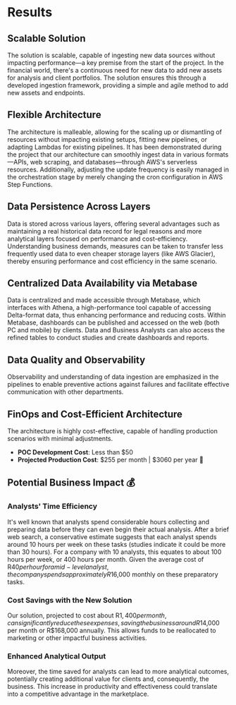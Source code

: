 # Results

## Scalable Solution

The solution is scalable, capable of ingesting new data sources without impacting performance—a key premise from the start of the project. In the financial world, there's a continuous need for new data to add new assets for analysis and client portfolios. The solution ensures this through a developed ingestion framework, providing a simple and agile method to add new assets and endpoints.

## Flexible Architecture

The architecture is malleable, allowing for the scaling up or dismantling of resources without impacting existing setups, fitting new pipelines, or adapting Lambdas for existing pipelines. It has been demonstrated during the project that our architecture can smoothly ingest data in various formats—APIs, web scraping, and databases—through AWS's serverless resources. Additionally, adjusting the update frequency is easily managed in the orchestration stage by merely changing the cron configuration in AWS Step Functions.

## Data Persistence Across Layers

Data is stored across various layers, offering several advantages such as maintaining a real historical data record for legal reasons and more analytical layers focused on performance and cost-efficiency. Understanding business demands, measures can be taken to transfer less frequently used data to even cheaper storage layers (like AWS Glacier), thereby ensuring performance and cost efficiency in the same scenario.

## Centralized Data Availability via Metabase

Data is centralized and made accessible through Metabase, which interfaces with Athena, a high-performance tool capable of accessing Delta-format data, thus enhancing performance and reducing costs. Within Metabase, dashboards can be published and accessed on the web (both PC and mobile) by clients. Data and Business Analysts can also access the refined tables to conduct studies and create dashboards and reports.

## Data Quality and Observability

Observability and understanding of data ingestion are emphasized in the pipelines to enable preventive actions against failures and facilitate effective communication with other departments.

## FinOps and Cost-Efficient Architecture

The architecture is highly cost-effective, capable of handling production scenarios with minimal adjustments.

*  **POC Development Cost**: Less than $50
*  **Projected Production Cost**: $255 per month | $3060 per year 💸

## Potential Business Impact 💰

### Analysts' Time Efficiency

It's well known that analysts spend considerable hours collecting and preparing data before they can even begin their actual analysis. After a brief web search, a conservative estimate suggests that each analyst spends around 10 hours per week on these tasks (studies indicate it could be more than 30 hours). For a company with 10 analysts, this equates to about 100 hours per week, or 400 hours per month. Given the average cost of R$40 per hour for a mid-level analyst, the company spends approximately R$16,000 monthly on these preparatory tasks.

### Cost Savings with the New Solution

Our solution, projected to cost about R$1,400 per month, can significantly reduce these expenses, saving the business around R$14,000 per month or R$168,000 annually. This allows funds to be reallocated to marketing or other impactful business activities.

### Enhanced Analytical Output

Moreover, the time saved for analysts can lead to more analytical outcomes, potentially creating additional value for clients and, consequently, the business. This increase in productivity and effectiveness could translate into a competitive advantage in the marketplace.

